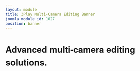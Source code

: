 ```yaml
---
layout: module
title: 3Play Multi-Camera Editing Banner
joomla_module_id: 1027
position: banner
---
```

<!-- Module: 3Play Multi-Camera Editing Banner -->
<div class="content-container clearfix">
	<h1 style="font-family: 'HelveticaNeueThin', 'Helvetica Neue', Helvetica, Arial, sans-serif;">Advanced multi-camera editing solutions.</h1>
	<!--<p class="sub-heading">Add 100+ capabilities to your system—with software.</p>-->
</div>
